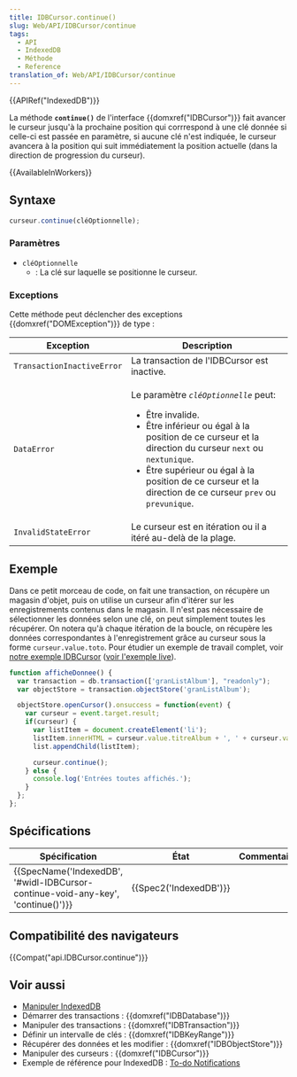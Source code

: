 ```yaml
---
title: IDBCursor.continue()
slug: Web/API/IDBCursor/continue
tags:
  - API
  - IndexedDB
  - Méthode
  - Reference
translation_of: Web/API/IDBCursor/continue
---
```

{{APIRef("IndexedDB")}}

La méthode **`continue()`** de l'interface {{domxref("IDBCursor")}} fait avancer le curseur jusqu'à la prochaine position qui corrrespond à une clé donnée si celle-ci est passée en paramètre, si aucune clé n'est indiquée, le curseur avancera à la position qui suit immédiatement la position actuelle (dans la direction de progression du curseur).

{{AvailableInWorkers}}

## Syntaxe

```js
curseur.continue(cléOptionnelle);
```

### Paramètres

- `cléOptionnelle`
  - : La clé sur laquelle se positionne le curseur.

### Exceptions

Cette méthode peut déclencher des exceptions  {{domxref("DOMException")}} de type :

<table class="standard-table">
  <thead>
    <tr>
      <th scope="col">Exception</th>
      <th scope="col">Description</th>
    </tr>
  </thead>
  <tbody>
    <tr>
      <td><code>TransactionInactiveError</code></td>
      <td>La transaction de l'IDBCursor est inactive.</td>
    </tr>
    <tr>
      <td><code>DataError</code></td>
      <td>
        <p>
          Le paramètre <code><em>cléOptionnelle</em></code> peut:
        </p>
        <ul>
          <li>Être invalide.</li>
          <li>
            Être inférieur ou égal à la position de ce curseur et la direction
            du curseur <code>next</code> ou <code>nextunique</code>.
          </li>
          <li>
            Être supérieur ou égal à la position de ce curseur et la direction
            de ce curseur <code>prev</code> ou <code>prevunique</code>.
          </li>
        </ul>
      </td>
    </tr>
    <tr>
      <td><code>InvalidStateError</code></td>
      <td>Le curseur est en itération ou il a itéré au-delà de la plage.</td>
    </tr>
  </tbody>
</table>

## Exemple

Dans ce petit morceau de code, on fait une transaction, on récupère un magasin d'objet, puis on utilise un curseur afin d'itérer sur les enregistrements contenus dans le magasin. Il n'est pas nécessaire de sélectionner les données selon une clé, on peut simplement toutes les récupérer. On notera qu'à chaque itération de la boucle, on récupère les données correspondantes à l'enregistrement grâce au curseur sous la forme `curseur.value.toto`. Pour étudier un exemple de travail complet, voir [notre exemple IDBCursor](https://github.com/mdn/IDBcursor-example/) ([voir l'exemple live](https://mdn.github.io/IDBcursor-example/)).

```js
function afficheDonnee() {
  var transaction = db.transaction(['granListAlbum'], "readonly");
  var objectStore = transaction.objectStore('granListAlbum');

  objectStore.openCursor().onsuccess = function(event) {
    var curseur = event.target.result;
    if(curseur) {
      var listItem = document.createElement('li');
      listItem.innerHTML = curseur.value.titreAlbum + ', ' + curseur.value.annee;
      list.appendChild(listItem);

      curseur.continue();
    } else {
      console.log('Entrées toutes affichés.');
    }
  };
};
```

## Spécifications

| Spécification                                                                                                | État                         | Commentaires |
| ------------------------------------------------------------------------------------------------------------ | ---------------------------- | ------------ |
| {{SpecName('IndexedDB', '#widl-IDBCursor-continue-void-any-key', 'continue()')}} | {{Spec2('IndexedDB')}} |              |

## Compatibilité des navigateurs

{{Compat("api.IDBCursor.continue")}}

## Voir aussi

- [Manipuler IndexedDB](/fr/docs/Web/API/API_IndexedDB/Using_IndexedDB)
- Démarrer des transactions : {{domxref("IDBDatabase")}}
- Manipuler des transactions : {{domxref("IDBTransaction")}}
- Définir un intervalle de clés : {{domxref("IDBKeyRange")}}
- Récupérer des données et les modifier : {{domxref("IDBObjectStore")}}
- Manipuler des curseurs : {{domxref("IDBCursor")}}
- Exemple de référence pour IndexedDB : [To-do Notifications](https://github.com/mdn/to-do-notifications/tree/gh-pages)
